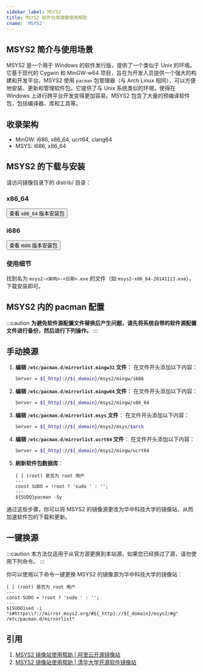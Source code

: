 ```yaml
---
sidebar_label: MSYS2
title: MSYS2 软件仓库镜像使用帮助
cname: 'MSYS2'
---
```


## MSYS2 简介与使用场景

MSYS2 是一个用于 Windows 的软件发行版，提供了一个类似于 Unix 的环境。它基于现代的 Cygwin 和 MinGW-w64 项目，旨在为开发人员提供一个强大的构建和开发平台。MSYS2 使用 `pacman` 包管理器（与 Arch Linux 相同），可以方便地安装、更新和管理软件包。它提供了与 Unix 系统类似的环境，使得在 Windows 上进行跨平台开发变得更加容易。MSYS2 包含了大量的预编译软件包，包括编译器、库和工具等。

## 收录架构

- MinGW: i686, x86_64, ucrt64, clang64
- MSYS: i686, x86_64

## MSYS2 的下载与安装

请访问镜像目录下的 distrib/ 目录：

### x86_64

<SiteLink href="/msys2/distrib/x86_64/">
    <button className="button button--primary">查看 x86_64 版本安装包</button>
</SiteLink>

### i686

<SiteLink href="/msys2/distrib/i686/">
    <button className="button button--primary">查看 i686 版本安装包</button>
</SiteLink>


### 使用细节

找到名为 `msys2-<架构>-<日期>.exe` 的文件（如 `msys2-x86_64-20141113.exe`），下载安装即可。

## MSYS2 内的 pacman 配置

:::caution
**为避免软件源配置文件替换后产生问题，请先将系统自带的软件源配置文件进行备份，然后进行下列操作。**
:::

## 手动换源

1. **编辑 `/etc/pacman.d/mirrorlist.mingw32` 文件**：
在文件开头添加以下内容：

    ```bash varcode
    Server = ${_http}://${_domain}/msys2/mingw/i686
    ```

2. **编辑 `/etc/pacman.d/mirrorlist.mingw64` 文件**：
   在文件开头添加以下内容：

    ```bash varcode
    Server = ${_http}://${_domain}/msys2/mingw/x86_64
    ```

3. **编辑 `/etc/pacman.d/mirrorlist.msys` 文件**：
   在文件开头添加以下内容：

    ```bash varcode
    Server = ${_http}://${_domain}/msys2/msys/$arch
    ```

4. **编辑 `/etc/pacman.d/mirrorlist.ucrt64` 文件**：
   在文件开头添加以下内容：

    ```bash varcode
    Server = ${_http}://${_domain}/msys2/mingw/ucrt64
    ```

5. **刷新软件包数据库**：

    ```shell varcode
    [ ] (root) 是否为 root 用户
    ---
    const SUDO = !root ? 'sudo ' : '';
    ---
    ${SUDO}pacman -Sy
    ```

通过这些步骤，你可以将 MSYS2 的镜像源更改为华中科技大学的镜像站，从而加速软件包的下载和更新。

## 一键换源

:::caution
本方法仅适用于从官方源更换到本站源，如果您已经换过了源，请勿使用下列命令。
:::

你可以使用以下命令一键更换 MSYS2 的镜像源为华中科技大学的镜像站：

```shell varcode
[ ] (root) 是否为 root 用户
---
const SUDO = !root ? 'sudo ' : '';
---
${SUDO}sed -i "s#https\\?://mirror.msys2.org/#${_http}://${_domain}/msys2/#g" /etc/pacman.d/mirrorlist*

```

## 引用

1. [MSYS2 镜像站使用帮助 | 阿里云开源镜像站](https://developer.aliyun.com/mirror/msys2)
2. [MSYS2 镜像站使用帮助 | 清华大学开源软件镜像站](https://mirrors.tuna.tsinghua.edu.cn/help/msys2/)
